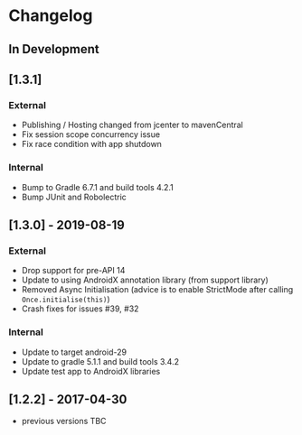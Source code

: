 # Changelog

## In Development

## [1.3.1]

### External

- Publishing / Hosting changed from jcenter to mavenCentral
- Fix session scope concurrency issue
- Fix race condition with app shutdown

### Internal

- Bump to Gradle 6.7.1 and build tools 4.2.1
- Bump JUnit and Robolectric

## [1.3.0] - 2019-08-19

### External

- Drop support for pre-API 14
- Update to using AndroidX annotation library (from support library)
- Removed Async Initialisation (advice is to enable StrictMode after calling `Once.initialise(this)`)
- Crash fixes for issues #39, #32

### Internal

- Update to target android-29
- Update to gradle 5.1.1 and build tools 3.4.2
- Update test app to AndroidX libraries

## [1.2.2] - 2017-04-30

- previous versions TBC